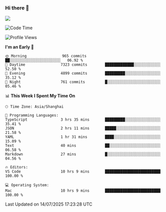 ### Hi there 👋

<!--
**JJAYCHEN1e/jjaychen1e** is a ✨ _special_ ✨ repository because its `README.md` (this file) appears on your GitHub profile.

Here are some ideas to get you started:

- 🔭 I’m currently working on ...
- 🌱 I’m currently learning ...
- 👯 I’m looking to collaborate on ...
- 🤔 I’m looking for help with ...
- 💬 Ask me about ...
- 📫 How to reach me: ...
- 😄 Pronouns: ...
- ⚡ Fun fact: ...
-->

[![](https://github-readme-stats.vercel.app/api?username=jjaychen1e&show_icons=true)](https://github.com/jjaychen1e/github-readme-stats?count_private=true)

<!--START_SECTION:waka-->
![Code Time](http://img.shields.io/badge/Code%20Time-2%2C114%20hrs%2044%20mins-blue)

![Profile Views](http://img.shields.io/badge/Profile%20Views-1-blue)

**I'm an Early 🐤** 

```text
🌞 Morning                965 commits         ██░░░░░░░░░░░░░░░░░░░░░░░   06.92 % 
🌆 Daytime                7323 commits        █████████████░░░░░░░░░░░░   52.50 % 
🌃 Evening                4899 commits        █████████░░░░░░░░░░░░░░░░   35.12 % 
🌙 Night                  761 commits         █░░░░░░░░░░░░░░░░░░░░░░░░   05.46 % 
```


📊 **This Week I Spent My Time On** 

```text
🕑︎ Time Zone: Asia/Shanghai

💬 Programming Languages: 
TypeScript               3 hrs 35 mins       █████████░░░░░░░░░░░░░░░░   35.41 % 
JSON                     2 hrs 11 mins       █████░░░░░░░░░░░░░░░░░░░░   21.58 % 
YAML                     1 hr 31 mins        ████░░░░░░░░░░░░░░░░░░░░░   15.09 % 
Text                     40 mins             ██░░░░░░░░░░░░░░░░░░░░░░░   06.58 % 
Markdown                 27 mins             █░░░░░░░░░░░░░░░░░░░░░░░░   04.56 % 

🔥 Editors: 
VS Code                  10 hrs 9 mins       █████████████████████████   100.00 % 

💻 Operating System: 
Mac                      10 hrs 9 mins       █████████████████████████   100.00 % 
```


 Last Updated on 14/07/2025 17:23:28 UTC
<!--END_SECTION:waka-->
